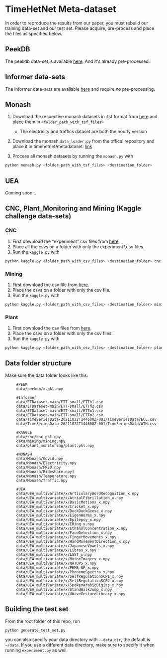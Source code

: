 # TimeHetNet Meta-dataset
In order to reproduce the results from our paper, you must rebuild our training data-set and our test set. Please acquire, pre-process and place the files as specified below.

## PeekDB
The peekdb data-set is available [here](https://github.com/RafaelDrumond/PeekDB/tree/master/TimeHetNet). And it's already pre-processed.

## Informer data-sets
The informer data-sets are available [here](https://github.com/zhouhaoyi/Informer2020) and require no pre-processing.

## Monash
1. Download the respective monash datasets in .tsf format from [here](https://zenodo.org/communities/forecasting) and place them in ```<folder_path_with_tsf_files>```
    - The electricity and traffics dataset are both the hourly version
    
2. Download the monash ```data_loader.py``` from the offical repository and place it in timehetnet/metadataset: [link](https://github.com/rakshitha123/TSForecasting/blob/master/utils/data_loader.py)

3. Process all monash datasets by running the ```monash.py``` with
```bash
python monash.py <folder_path_with_tsf_files> <destination_folder>
```

## UEA
Coming soon...

## CNC, Plant_Monitoring and Mining (Kaggle challenge data-sets)
### CNC

1. First download the "experiment" csv files from [here](https://www.kaggle.com/datasets/shasun/tool-wear-detection-in-cnc-mill/download).
2. Place all the csvs on a folder with only the experiment*.csv files.
3. Run the ```kaggle.py``` with
```bash
python kaggle.py <folder_path_with_csv_files> <destination_folder> cnc
```

### Mining

1. First download the csv file from [here](https://www.kaggle.com/datasets/edumagalhaes/quality-prediction-in-a-mining-process/download).
2. Place the csvs on a folder with only the csv file.
3. Run the ```kaggle.py``` with
```bash
python kaggle.py <folder_path_with_csv_files> <destination_folder> mining
```

### Plant

1. First download the csv files from [here](https://www.kaggle.com/datasets/inIT-OWL/production-plant-data-for-condition-monitoring/download).
2. Place the csvs on a folder with only the csv files.
3. Run the ```kaggle.py``` with
```bash
python kaggle.py <folder_path_with_csv_files> <destination_folder> plant
```



## Data folder structure

Make sure the data folder looks like this:

```
     #PEEK
     data/peekdb/x.pkl.npy

     #Informer
     data/ETDataset-main/ETT-small/ETTh1.csv
     data/ETDataset-main/ETT-small/ETTh2.csv
     data/ETDataset-main/ETT-small/ETTm1.csv
     data/ETDataset-main/ETT-small/ETTm2.csv
     data/TimeSeriesData-20211022T144600Z-001/TimeSeriesData/ECL.csv
     data/TimeSeriesData-20211022T144600Z-001/TimeSeriesData/WTH.csv

     #KAGGLE
     data/cnc/cnc.pkl.npy
     data/mining/mining.npy
     data/plant_monitoring/plant.pkl.npy
     
     #MONASH
     data/Monash/Covid.npy
     data/Monash/Electricity.npy
     data/Monash/FRED.npy
     data/Monash/Rideshare.npy]
     data/Monash/Temperature.npy
     data/Monash/Traffic.npy
     
     #UEA
     data/UEA_multivariate/x/ArticularyWordRecognition_x.npy
     data/UEA_multivariate/x/AtrialFibrillation_x.npy
     data/UEA_multivariate/x/BasicMotions_x.npy
     data/UEA_multivariate/x/Cricket_x.npy
     data/UEA_multivariate/x/DuckDuckGeese_x.npy
     data/UEA_multivariate/x/EigenWorms_x.npy
     data/UEA_multivariate/x/Epilepsy_x.npy
     data/UEA_multivariate/x/ERing_x.npy
     data/UEA_multivariate/x/EthanolConcentration_x.npy
     data/UEA_multivariate/x/FaceDetection_x.npy
     data/UEA_multivariate/x/FingerMovements_x.npy
     data/UEA_multivariate/x/HandMovementDirection_x.npy
     data/UEA_multivariate/x/JapaneseVowels_x.npy
     data/UEA_multivariate/x/Libras_x.npy
     data/UEA_multivariate/x/LSST_x.npy
     data/UEA_multivariate/x/MotorImagery_x.npy
     data/UEA_multivariate/x/NATOPS_x.npy
     data/UEA_multivariate/x/PEMS-SF_x.npy
     data/UEA_multivariate/x/PhonemeSpectra_x.npy
     data/UEA_multivariate/x/SelfRegulationSCP1_x.npy
     data/UEA_multivariate/x/SelfRegulationSCP2_x.npy
     data/UEA_multivariate/x/SpokenArabicDigits_x.npy
     data/UEA_multivariate/x/StandWalkJump_x.npy
     data/UEA_multivariate/x/UWaveGestureLibrary_x.npy
```

## Building the test set
From the root folder of this repo, run
```bash
python generate_test_set.py
```

you can also specify your data directory with ``--data_dir``, the default is `~/data`. If you use a different data directory, make sure to specify it when running `experiment.py` as well.
